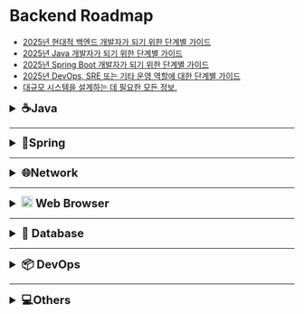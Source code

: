 # Backend Roadmap

- [2025년 현대적 백엔드 개발자가 되기 위한 단계별 가이드](https://roadmap.sh/backend)
- [2025년 Java 개발자가 되기 위한 단계별 가이드](https://roadmap.sh/java)
- [2025년 Spring Boot 개발자가 되기 위한 단계별 가이드](https://roadmap.sh/spring-boot)
- [2025년 DevOps, SRE 또는 기타 운영 역할에 대한 단계별 가이드](https://roadmap.sh/devops)
- [대규모 시스템을 설계하는 데 필요한 모든 정보.](https://roadmap.sh/system-design)


<details>
  <summary style="font-size: 20px;"><strong> ☕Java </strong></summary>


* ### Flatform
  -  [Java 실행환경 ](https://github.com/Yoo-SH/web_back/blob/main/docs/java/java_env.md)
  -  [Java 패키지(package) ](https://github.com/Yoo-SH/web_back/blob/main/docs/java/java_env_package.md)
  -  [Java Jshell](https://github.com/Yoo-SH/web_back/blob/main/docs/java/java_jshell.md)
* ### Type
  -  [Java 타입(Type) ](https://github.com/Yoo-SH/web_back/blob/main/docs/java/java_type.md)
  -  [Java 참조 타입(Type Reference) ](https://github.com/Yoo-SH/web_back/blob/main/docs/java/java_type_referenceType.md)
  -  [Java 래퍼 클래스(Type WrapperClass) ](https://github.com/Yoo-SH/web_back/blob/main/docs/java/java_type_wrapperClass.md)
  -  [Java 제네릭(Generic) ](https://github.com/Yoo-SH/web_back/blob/main/docs/java/java_generic.md)
  -  [Java 스트링(String)](https://github.com/Yoo-SH/web_back/blob/main/docs/java/java_string.md)
  -  [Java 열거형(Enumeration)](https://github.com/Yoo-SH/web_back/blob/main/docs/java/java_type_enum.md)

* ### Operator
  -  [Java 연산자(Operator)](https://github.com/Yoo-SH/web_back/blob/main/docs/java/java_operator.md)
  -  [Java 참조값 호출(Operator callByValueOfReference)](https://github.com/Yoo-SH/web_back/blob/main/docs/java/java_operator_callByType.md)
  - 
* ### Object Oriented Programming
  -  [Java 객체지향프로그래밍(OOP) ](https://github.com/Yoo-SH/web_back/blob/main/docs/java/java_oop.md)
  -  [Java 클래스(Class) ](https://github.com/Yoo-SH/web_back/blob/main/docs/java/java_class.md)
  -  [Java 레코드(Record)](https://github.com/Yoo-SH/web_back/blob/main/docs/java/java_record.md)
  -  [Java 인터페이스(Interface) ](https://github.com/Yoo-SH/web_back/blob/main/docs/java/java_interface.md)
  -  [Java 컴포지션(Composition)](https://github.com/Yoo-SH/web_back/blob/main/docs/java/java_composition.md)

* ### Functional Programing
  -  [Java 익명함수(AnonymousFuntion)](https://github.com/Yoo-SH/web_back/blob/main/docs/java/java_anonymousFunction.md)
  -  [Java 람다(Lambda)](https://github.com/Yoo-SH/web_back/blob/main/docs/java/java_lambda.md)
  -  [Java 익명클래스(AnonymousClass)](https://github.com/Yoo-SH/web_back/blob/main/docs/java/java_class_anonymousClass.md)
  -  [Java 함수형인터페이스(FunctionalInterface)](https://github.com/Yoo-SH/web_back/blob/main/docs/java/java_interface_functionalInterface.md)

* ### Event driven programming
  -  [Java 이벤트(Event) ](https://github.com/Yoo-SH/web_back/blob/main/docs/java/java_event.md)

* ### Map & Collection & Stream
  -   [Java 맵(Map)](https://github.com/Yoo-SH/web_back/blob/main/docs/java/java_map.md)
  -   [Java 컬렉션(Collection)](https://github.com/Yoo-SH/web_back/blob/main/docs/java/java_collection.md)
  -  [Java 컬렉션_리스트(Collection List)](https://github.com/Yoo-SH/web_back/blob/main/docs/java/java_collection_list.md)
  -  [Java 컬렉션_큐(Collection Queue)](https://github.com/Yoo-SH/web_back/blob/main/docs/java/java_collection_queue.md)
  -  [Java 컬렉션_집합(Collection Set)](https://github.com/Yoo-SH/web_back/blob/main/docs/java/java_collection_set.md)
  -  [Java 스트림(Stream)](https://github.com/Yoo-SH/web_back/blob/main/docs/java/java_stream.md)

* ### Thread
  -  [Java 스레드(Thread) ](https://github.com/Yoo-SH/web_back/blob/main/docs/java/java_thread.md)
  -  [Java 스레드 실행자(Thread Executor) ](https://github.com/Yoo-SH/web_back/blob/main/docs/java/java_thread_executor.md)
  -  [Java 스레드 동기화(Thread Synchronization)](https://github.com/Yoo-SH/web_back/blob/main/docs/java/java_thread_synchronization.md)
  -  [Java 스레드 스케줄링(Thread Scheduling)](https://github.com/Yoo-SH/web_back/blob/main/docs/java/java_thread_synchronization.md)
  
* ### Exception
  -   [Java 예외처리(Exception) ](https://github.com/Yoo-SH/web_back/blob/main/docs/java/java_exception.md)
  -   [Java 사용자예외처리(Personal Exception) ](https://github.com/Yoo-SH/web_back/blob/main/docs/java/java_exception_personal.md)

* ### File
  -   [Java 파일(File)](https://github.com/Yoo-SH/web_back/blob/main/docs/java/java_file.md)

* ### Network
  -  [Java 네트워킹(Networking) ](https://github.com/Yoo-SH/web_back/blob/main/docs/java/java_networking.md)

* ### Date
  - [Java 로컬시간(Local Date)](https://github.com/Yoo-SH/web_back/blob/main/docs/java/java_localDate.md)

* ### Others

<br>


- ### [Java 참고 자료](https://github.com/Yoo-SH/web_back/blob/main/docs/java/java_source.md)

</details>

---



<details>
  <summary style="font-size: 20px;"><strong> 🍃Spring </strong></summary>

* ### Spring Boot 3
    - [Spring Boot Actuator 설정 및 보안 적용](https://github.com/Yoo-SH/web_back/blob/main/docs/springBoot/springBoot3/spring_actuator.md)
    - [Spring Boot Application Properties Guide](https://github.com/Yoo-SH/web_back/blob/main/docs/springBoot/springBoot3/spring_application_property.md)
    - [Spring Boot @Value vs Environment (env) 차이점](https://github.com/Yoo-SH/web_back/blob/main/docs/springBoot/springBoot3/spring_valueAnnotation.md)
    - [Spring Boot 애플리케이션 실행 방법 (IDE 없이 실행)](https://github.com/Yoo-SH/web_back/blob/main/docs/springBoot/springBoot3/spring_executionCommand.md)

* ### Spring Core
    - [Spring 주요 에노테이션 정리](https://github.com/Yoo-SH/web_back/blob/main/docs/springBoot/springCore/spring_Core_Annotaion.md)
    - [Spring Inversion of Control (IoC)](https://github.com/Yoo-SH/web_back/blob/main/docs/springBoot/springCore/spring_ioc.md)
    - [Spring Container](https://github.com/Yoo-SH/web_back/blob/main/docs/springBoot/springCore/spring_container.md)
    - [Spring Component & Bean](https://github.com/Yoo-SH/web_back/blob/main/docs/springBoot/springCore/spring_component&bean.md)
    - [Spring Bean & Bean Scope](https://github.com/Yoo-SH/web_back/blob/main/docs/springBoot/springCore/spring_beanScope.md)
    - [Spring Bean LifeCycle](https://github.com/Yoo-SH/web_back/blob/main/docs/springBoot/springCore/spring_beanLifecycle.md)
    - [Spring에서 @Configuration과 @Bean](https://github.com/Yoo-SH/web_back/blob/main/docs/springBoot/springCore/spring_beanConfiguration.md)
    - [@Autowired in Spring](https://github.com/Yoo-SH/web_back/blob/main/docs/springBoot/springCore/spring_autowired.md)
    - [@Primary in Spring ](https://github.com/Yoo-SH/web_back/blob/main/docs/springBoot/springCore/spring_primary.md)
    - [@Lazy in Spring](https://github.com/Yoo-SH/web_back/blob/main/docs/springBoot/springCore/spring_lazy.md)
    - [@Qualifier in Spring](https://github.com/Yoo-SH/web_back/blob/main/docs/springBoot/springCore/spring_qualifier.md)    
    
* ### Spring Web
    - #### MVC    
      - [Spring MVC 개요](https://github.com/Yoo-SH/web_back/blob/main/docs/springBoot/mvc/spring_mvc.md)
      - [Spring MVC 완벽 가이드](https://github.com/Yoo-SH/web_back/blob/main/docs/springBoot/mvc/spring_mvc_crud.md)
      - [Spring MVC CRUD 가이드](https://github.com/Yoo-SH/web_back/blob/main/docs/springBoot/restApi_crud/spring_basic_architecture.md)
      - [Spring MVC Validation](https://github.com/Yoo-SH/web_back/blob/main/docs/springBoot/mvc/spring_mvc_validation.md)
      - [Spring HATEOAS](https://github.com/Yoo-SH/web_back/blob/main/docs/springBoot/restApi_crud/spring_hateoas.md)
    
    - #### Exception
      - [Spring Framework Exception 처리 가이드](https://github.com/Yoo-SH/web_back/blob/main/docs/springBoot/restApi_exception/spring_excepctionGuid.md)
      - [Spring Exception Handling 완벽 가이드](https://github.com/Yoo-SH/web_back/blob/main/docs/springBoot/restApi_exception/spring_exceptionHandling.md)
      - [Spring Custrom Exception](https://github.com/Yoo-SH/web_back/blob/main/docs/springBoot/restApi_exception/spring_customException.md)
      - [Spring Data Binding & Jackson Guide](https://github.com/Yoo-SH/web_back/blob/main/docs/springBoot/restApi_exception/spring_dataBinding.md)

    - [Spring API Filter](https://github.com/Yoo-SH/web_back/blob/main/docs/springBoot/restApi_crud/spring_api_filtering.md)
    - [Spring API 버전 관리](https://github.com/Yoo-SH/web_back/blob/main/docs/springBoot/restApi_crud/spring_apiVersion.md)
    - [Spring API 컨트롤러 비교](https://github.com/Yoo-SH/web_back/blob/main/docs/springBoot/restApi_crud/spring_controller_vs_restContoller.md)
    - [Spring 리다이렉트 가이드](https://github.com/Yoo-SH/web_back/blob/main/docs/springBoot/restApi_crud/spring_redirect.md)
    - [Spring 양방향 바인딩](https://github.com/Yoo-SH/web_back/blob/main/docs/springBoot/restApi_crud/spring_twoWayBinding.md)

* ### Spring Security
  - [Spring에서 BCrypt 사용하기](https://github.com/Yoo-SH/web_back/blob/main/docs/springBoot/restApi_security/spring_bcryppt.md)
  - [Spring Security UserDetailsManager](https://github.com/Yoo-SH/web_back/blob/main/docs/springBoot/restApi_security/spring_userDetailsManager.md)
  - [Spring Boot Security 가이드](https://github.com/Yoo-SH/web_back/blob/main/docs/springBoot/restApi_security/spring_security.md)
  - [Spring Security 완벽 가이드](https://github.com/Yoo-SH/web_back/blob/main/docs/springBoot/restApi_security/spring_security_config.md)
  - [Spring Security SecurityContextHolder 구조 설명](https://github.com/Yoo-SH/web_back/blob/main/docs/springBoot/restApi_security/spring_securityContextHolder.md)
  - [Spring Security SecurityContextHolder와 Authentication 객체](https://github.com/Yoo-SH/web_back/blob/main/docs/springBoot/restApi_security/spring_securityContextHolder_authentication.md)
  - [Spring session 인증](https://github.com/Yoo-SH/web_back/blob/main/docs/springBoot/restApi_security/spring_session_auth.md)

* ### Spring JPA & Hibernate
  - #### JPA CRUD
    - [Spring JPA 개요](https://github.com/Yoo-SH/web_back/blob/main/docs/springBoot/JPA/jpa.md)
    - [Spring JPA CRUD 가이드](https://github.com/Yoo-SH/web_back/blob/main/docs/springBoot/JPA/jpa_jpaRepository_crud.md)
    - [EntityManager를 이용한 CRUD 예제](https://github.com/Yoo-SH/web_back/blob/main/docs/springBoot/JPA/jpa_entityManager_crud.md)
    - [JpaRepository vs EntityManager](https://github.com/Yoo-SH/web_back/blob/main/docs/springBoot/JPA/jpa_compare_entityManager%26japRepository.md)
    - [Spring 테이블 자동 생성 및 삭제 기능](https://github.com/Yoo-SH/web_back/blob/main/docs/springBoot/JPA/jpa_table.md)
  - #### Mapping
    - [JPA Entity Relationship Guide](https://github.com/Yoo-SH/web_back/blob/main/docs/springBoot/JPA/jpa_mapping_relation.md)
    - [JPA 단방향/양방향 관계 완벽 가이드](https://github.com/Yoo-SH/web_back/blob/main/docs/springBoot/JPA/jpa_mapping_direction.md)
    - [JPA Cascade (영속성 전이)](https://github.com/Yoo-SH/web_back/blob/main/docs/springBoot/JPA/jpa_mapping_cascade.md)
    - [JPA Fetch Types 완벽 가이드](https://github.com/Yoo-SH/web_back/blob/main/docs/springBoot/JPA/jpa_mapping_fetchType.md)
    - [JPA에서 Fetch Type을 사용하지 않고 Fetch Join을 사용하는 경우](https://github.com/Yoo-SH/web_back/blob/main/docs/springBoot/JPA/jpa_mapping_fetchJoin.md)
    - [JPA 순환참조 (Circular Reference) 완벽 가이드](https://github.com/Yoo-SH/web_back/blob/main/docs/springBoot/JPA/jpa_mapping_circularReference.md)

* ### Spring AOP
  - [Spring Cross-Cutting Concerns](https://github.com/Yoo-SH/web_back/blob/main/docs/springBoot/AOP/spring_aop_crossCutting.md)
  - [Spring AOP와 AspectJ 비교](https://github.com/Yoo-SH/web_back/blob/main/docs/springBoot/AOP/spring_aop_srpingAop%26aspectJ.md)
  - [Spring AOP Pointcuts 사용 가이드](https://github.com/Yoo-SH/web_back/blob/main/docs/springBoot/AOP/spring_aop_pointCut.md)
  - [Spring AOP Advice 사용 가이드](https://github.com/Yoo-SH/web_back/blob/main/docs/springBoot/AOP/spring_aop_advice.md)
  - [Spring AOP Join Point 활용 가이드](https://github.com/Yoo-SH/web_back/blob/main/docs/springBoot/AOP/spring_aop_joinPoint.md)
  - [Spring AOP Order 어노테이션 가이드](https://github.com/Yoo-SH/web_back/blob/main/docs/springBoot/AOP/spring_aop_order.md)
  - [Spring AOP 실전 예제 가이드](https://github.com/Yoo-SH/web_back/blob/main/docs/springBoot/AOP/spring_aop_all.md)
  - [Spring AOP transactional 가이드](https://github.com/Yoo-SH/web_back/blob/main/docs/springBoot/AOP/spring_aop_transactional.md)
  - [Spring logging 가이드](https://github.com/Yoo-SH/web_back/blob/main/docs/springBoot/AOP/spring_aop_logging.md)

* ### Spring Utility Libarary
  - [Spring LomBok 가이드](https://github.com/Yoo-SH/web_back/blob/main/docs/springBoot/utiltity_library/spring_lombok.md)
  - [Spring jakarta 가이트](https://github.com/Yoo-SH/web_back/blob/main/docs/springBoot/utiltity_library/spring_jakarta.md)
  - [Spring swagger 가이드](https://github.com/Yoo-SH/web_back/blob/main/docs/springBoot/utiltity_library/spring_swagger.md)
  - [Spring hal explorer 가이드](https://github.com/Yoo-SH/web_back/blob/main/docs/springBoot/utiltity_library/spring_hal_explorer.md)


* ### [Spring 참고 자료](https://github.com/Yoo-SH/web_back/blob/main/docs/springBoot/srping_source.md)

</details>

---


<details>
  <summary style="font-size: 20px;"><strong> 🌐Network </strong></summary>

* ### 백엔드 통신 패턴
  - [Request vs Response](https://github.com/Yoo-SH/web_back/blob/main/docs/Network/BackendCommunicationPattern/req%26res.md)
  - [Stateful vs Stateless](https://github.com/Yoo-SH/web_back/blob/main/docs/Network/BackendCommunicationPattern/statefull%26stateless.md)
  - [multiplexing vs demultiplexing](https://github.com/Yoo-SH/web_back/blob/main/docs/Network/BackendCommunicationPattern/mulitplexing%26demultiplexing.md)
  - [Sync vs Async](https://github.com/Yoo-SH/web_back/blob/main/docs/Network/BackendCommunicationPattern/sync%26async.md)
  - [Push pattern](https://github.com/Yoo-SH/web_back/blob/main/docs/Network/BackendCommunicationPattern/push.md)
  - [short polling pattern](https://github.com/Yoo-SH/web_back/blob/main/docs/Network/BackendCommunicationPattern/shortPolling.md)
  - [long polling pattern](https://github.com/Yoo-SH/web_back/blob/main/docs/Network/BackendCommunicationPattern/longPolling.md)
  - [stream](https://github.com/Yoo-SH/web_back/blob/main/docs/Network/BackendCommunicationPattern/stream.md)
  - [publish - subscribe pattern](https://github.com/Yoo-SH/web_back/tree/main/docs/Network/BackendCommunicationPattern)
  - [Sidecar Pattern](https://github.com/Yoo-SH/web_back/blob/main/docs/Network/BackendCommunicationPattern/sidecar.md)

* ### 백엔드 통신 방법
  - [백엔드 통신 패턴 방법 비교표](https://github.com/Yoo-SH/web_back/blob/main/docs/Network/BackendCommunicationWay/compareTable.md)
  - [REST API](https://github.com/Yoo-SH/web_back/blob/main/docs/Network/BackendCommunicationWay/RestAPI.md)
  - [WebSocket](https://github.com/Yoo-SH/web_back/blob/main/docs/Network/BackendCommunicationWay/WebSocket.md)
  - [Server-Sent Events(SSE)](https://github.com/Yoo-SH/web_back/blob/main/docs/Network/BackendCommunicationWay/SSE.md)
  - [Message Queue](https://github.com/Yoo-SH/web_back/blob/main/docs/Network/BackendCommunicationWay/MessegeQueue.md)
  - [Webhook](https://github.com/Yoo-SH/web_back/blob/main/docs/Network/BackendCommunicationWay/WebHooks.md)
  - [GraphQL](https://github.com/Yoo-SH/web_back/blob/main/docs/Network/BackendCommunicationWay/GraphQL.md)
  - [gRPC](https://github.com/Yoo-SH/web_back/blob/main/docs/Network/BackendCommunicationWay/gRPC.md)
  
  
* ### 프로토콜(Protocol)
  -  [Http/HTTPS 참고문서](https://github.com/Yoo-SH/web_back/blob/main/docs/http&https.md)

* ### 프록시 참조문서(Proxy)
  -  [Proxy 참고문서](https://github.com/Yoo-SH/web_back/blob/main/docs/proxy.md)
  -  [Nginx 참고문서](https://github.com/Yoo-SH/web_back/blob/main/docs/nginx.md)

* ### SSL/TLS 참고문서
  -  [SSL/TLS 참고문서](https://github.com/Yoo-SH/web_back/blob/main/docs/ssl&tls.md)

* ### 보완(Security)
  -  [Security 참고문서](https://github.com/Yoo-SH/web_back/blob/main/docs/security.md)

* ### [Network 참고 자료](https://github.com/Yoo-SH/web_back/blob/main/docs/Network/sorce.md)

</details>

---

<details>
  <summary style="font-size: 20px;"><strong> <img src="https://www.google.com/chrome/static/images/chrome-logo-m100.svg" width=20px> Web Browser </strong></summary>

## LocalStorage , SessionStorage, Cookie

-  [LocalStorage , SessionStorage 참고문서](https://github.com/Yoo-SH/web_back/blob/main/docs/security.md)

## 
</details>

---


<details>
  <summary style="font-size: 20px;"><strong> 📁 Database </strong></summary>


* ### 데이터베이스 내부 이해
  - [데이터베이스 저장 구조 분석](https://github.com/Yoo-SH/web_back/blob/main/docs/DB/DB_Interior/DB_Interior_disk.md)
  - [데이터베이스 키(Keys) 가이드](https://github.com/Yoo-SH/web_back/blob/main/docs/DB/DB_Interior/DB_Interior_key.md)
  - [Row-Oriented vs Column-Oriented](https://github.com/Yoo-SH/web_back/blob/main/docs/DB/DB_Interior/DB_Interior_row&column.md)
* ### 데이터베이스 엔진

* ### 데이터베이스 커서

* ### 데이터베이스 시스템 설계
  - [데이터베이스 시스템](https://github.com/Yoo-SH/web_back/blob/main/docs/DB/DB_System_Design/DB_System.md)

* ### ACID
  - [트랜젝션(Transaction)](https://github.com/Yoo-SH/web_back/blob/main/docs/DB/DB_ACID/DB_ACID_transaction.md)
  - [원자성(Atomicity)](https://github.com/Yoo-SH/web_back/blob/main/docs/DB/DB_ACID/DB_ACID_atomicity.md)
  - [일관성(Consistency)](https://github.com/Yoo-SH/web_back/blob/main/docs/DB/DB_ACID/DB_ACID_consistency.md)
  - [격리성(Isolation)](https://github.com/Yoo-SH/web_back/blob/main/docs/DB/DB_ACID/DB_ACID_isolataion.md)
  - [지속성(Durability)](https://github.com/Yoo-SH/web_back/blob/main/docs/DB/DB_ACID/DB_ACID_durability.md)

* ### 인덱싱
  - [인덱싱 개념](https://github.com/Yoo-SH/web_back/blob/main/docs/DB/DB_indexing_concept.md)
  - [블룸 필터](https://github.com/Yoo-SH/web_back/blob/main/docs/DB/DB_Index/DB_Index_BloomFilter.md)
  - [복합 인덱스](https://github.com/Yoo-SH/web_back/blob/main/docs/DB/DB_indexing_composite.md)
  - [Index Scan vs Index Only Scan](https://github.com/Yoo-SH/web_back/blob/main/docs/DB/DB_Index/DB_Index_indexScanning&indexOnlyScanning.md)
  - [key vs non-key](https://github.com/Yoo-SH/web_back/blob/main/docs/DB/DB_Index/DB_Index_key&non-key.md)
  - [인덱스 옵티마이저](https://github.com/Yoo-SH/web_back/blob/main/docs/DB/DB_Index/DB_Index_optimiser.md)
  - [postgres scanningModel](https://github.com/Yoo-SH/web_back/blob/main/docs/DB/DB_Index/DB_Index_postgresScanningModel.md)
  - [postgres explain을 이용한 인덱스 성능측정](https://github.com/Yoo-SH/web_back/blob/main/docs/DB/DB_Index/DB_Index_postgresql_explain.md)

* ### B-tree vs B+tree
  - [Btree vs B+tree](https://github.com/Yoo-SH/web_back/blob/main/docs/DB/DB_Btrees/DB_BTrees_B+Tree.md)
  - [BTrees DBMS](https://github.com/Yoo-SH/web_back/blob/main/docs/DB/DB_Btrees/DB_BTrees_DBMS.md)
  - [BTrees storageCost](https://github.com/Yoo-SH/web_back/blob/main/docs/DB/DB_Btrees/DB_BTrees_storageCost.md)

* ### 파티셔닝
  - [파티셔닝 개념](https://github.com/Yoo-SH/web_back/blob/main/docs/DB/DB_Partitioning/DB_Partitioning_concept.md)
  - [파티셔닝 가이드](https://github.com/Yoo-SH/web_back/blob/main/docs/DB/DB_Partitioning/DB_Partitioning_guid.md)
  - [파티셔닝 실전활용](https://github.com/Yoo-SH/web_back/blob/main/docs/DB/DB_Partitioning/DB_partitioning_spring.md)
* ### 샤딩
  - [샤딩 개념](https://github.com/Yoo-SH/web_back/blob/main/docs/DB/DB_Sharding/DB_Sharding_concept.md)

* ### 동시성 제어
   - [커넥션 풀 개념](https://github.com/Yoo-SH/web_back/blob/main/docs/DB/DB_Concurrency/DB_ConnectionPool_concept.md)
   - [커넥션 풀 실전활용](https://github.com/Yoo-SH/web_back/blob/main/docs/DB/DB_Concurrency/DB_ConnectionPool_example.md)
   - [락 개념](https://github.com/Yoo-SH/web_back/blob/main/docs/DB/DB_Concurrency/DB_Lock_concept.md)
   - [락 가이드](https://github.com/Yoo-SH/web_back/blob/main/docs/DB/DB_Concurrency/DB_Lock_guide.md)
   - [락 실전활용](https://github.com/Yoo-SH/web_back/blob/main/docs/DB/DB_Concurrency/DB_Lock_example.md)

* ### 복제
  - [동기화 복제 vs 비동기화 복제](https://github.com/Yoo-SH/web_back/blob/main/docs/DB/DB_Replication/DB_Replcation_Synchronization&NonSynchronization.md)
  - [마스터 - 스탠바이 복제](https://github.com/Yoo-SH/web_back/blob/main/docs/DB/DB_Replication/DB_Replcation_master&standby.md)
  - [다중 마스터 복제](https://github.com/Yoo-SH/web_back/blob/main/docs/DB/DB_Replication/DB_Replcation_Multiple_Master.md)
  - [복제 실전활용](https://github.com/Yoo-SH/web_back/blob/main/docs/DB/DB_Replication/DB_Replcation_example.md)
* ### DB 보안 



* ### REDIS  
  - [Redis 참고문서](https://github.com/Yoo-SH/web_back/blob/main/docs/redis.md)


* ###  [Database 참고문서](https://github.com/Yoo-SH/web_back/blob/main/docs/DB/sorce.md)

</details>

---


<details>
  <summary style="font-size: 20px;"><strong>📦 DevOps </strong></summary>

## 테스트

## 빌드

## 배포
-  [Docker 참고문서](https://github.com/Yoo-SH/web_back/blob/main/docs/docker.md)
-  [Deploy 참고문서](https://github.com/Yoo-SH/web_back/blob/main/docs/deploy.md)

## CI/CD

## 버전관리

## 모니터링

* ### [DevOps 참고 자료](https://github.com/Yoo-SH/web_back/blob/main/docs/DevOps/source.md)
</details>

---

<details>
  <summary style="font-size: 20px;"><strong>💻Others</strong></summary>

## OSS(Open Source Software)
 - [OSS 가이드 및 유의사항](https://github.com/Yoo-SH/web_back/blob/main/docs/Others/OSS/oss_guidelines.md)

### Musch
 - [Machine Learning]()

* ### [Others 참고 자료](https://github.com/Yoo-SH/web_back/blob/main/docs/Others/resource.md)
</details>

